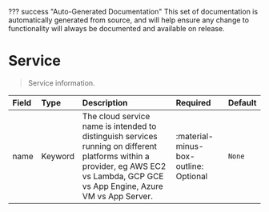 ??? success "Auto-Generated Documentation"
    This set of documentation is automatically generated from source, and will help ensure any change to functionality will always be documented and available on release.

# Service

> Service information.

| Field | Type | Description | Required | Default |
| :--- | :--- | :--- | :--- | :--- |
| name | Keyword | The cloud service name is intended to distinguish services running on different platforms within a provider, eg AWS EC2 vs Lambda, GCP GCE vs App Engine, Azure VM vs App Server. | :material-minus-box-outline: Optional | `None` |